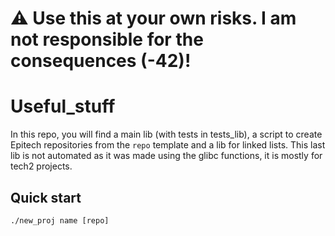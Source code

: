 # ⚠️ Use this at your own risks. I am not responsible for the consequences (-42)!

# Useful_stuff

In this repo, you will find a main lib (with tests in tests_lib), a script to
create Epitech repositories from the `repo` template and a lib for linked
lists. This last lib is not automated as it was made using the glibc functions,
it is mostly for tech2 projects.

## Quick start

```console
./new_proj name [repo]
```
